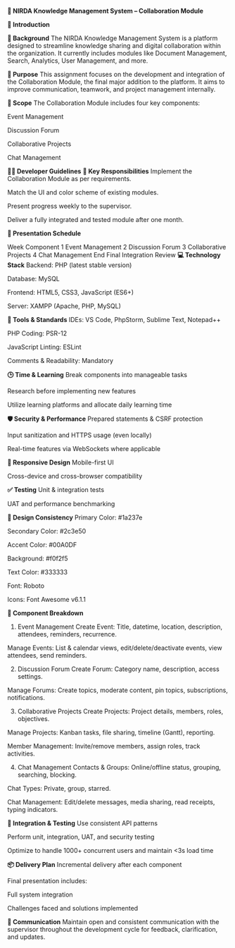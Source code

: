 **📘 NIRDA Knowledge Management System – Collaboration Module**

**📌 Introduction**

****🔹 Background****
The NIRDA Knowledge Management System is a platform designed to streamline knowledge sharing and digital collaboration within the organization. It currently includes modules like Document Management, Search, Analytics, User Management, and more.

**🔹 Purpose**
This assignment focuses on the development and integration of the Collaboration Module, the final major addition to the platform. It aims to improve communication, teamwork, and project management internally.

**🔹 Scope**
The Collaboration Module includes four key components:

Event Management

Discussion Forum

Collaborative Projects

Chat Management

**🧑‍💻 Developer Guidelines**
****🔧 Key Responsibilities****
Implement the Collaboration Module as per requirements.

Match the UI and color scheme of existing modules.

Present progress weekly to the supervisor.

Deliver a fully integrated and tested module after one month.

**📅 Presentation Schedule**

Week	Component
1	Event Management
2	Discussion Forum
3	Collaborative Projects
4	Chat Management
End	Final Integration Review
**💻 Technology Stack**
Backend: PHP (latest stable version)

Database: MySQL

Frontend: HTML5, CSS3, JavaScript (ES6+)

Server: XAMPP (Apache, PHP, MySQL)

**🔎 Tools & Standards**
IDEs: VS Code, PhpStorm, Sublime Text, Notepad++

PHP Coding: PSR-12

JavaScript Linting: ESLint

Comments & Readability: Mandatory

**🕒 Time & Learning**
Break components into manageable tasks

Research before implementing new features

Utilize learning platforms and allocate daily learning time

**🛡️ Security & Performance**
Prepared statements & CSRF protection

Input sanitization and HTTPS usage (even locally)

Real-time features via WebSockets where applicable

**📱 Responsive Design**
Mobile-first UI

Cross-device and cross-browser compatibility

**✅ Testing**
Unit & integration tests

UAT and performance benchmarking

**🎨 Design Consistency**
Primary Color: #1a237e

Secondary Color: #2c3e50

Accent Color: #00A0DF

Background: #f0f2f5

Text Color: #333333

Font: Roboto

Icons: Font Awesome v6.1.1

**🧩 Component Breakdown**
1. Event Management
Create Event: Title, datetime, location, description, attendees, reminders, recurrence.

Manage Events: List & calendar views, edit/delete/deactivate events, view attendees, send reminders.

2. Discussion Forum
Create Forum: Category name, description, access settings.

Manage Forums: Create topics, moderate content, pin topics, subscriptions, notifications.

3. Collaborative Projects
Create Projects: Project details, members, roles, objectives.

Manage Projects: Kanban tasks, file sharing, timeline (Gantt), reporting.

Member Management: Invite/remove members, assign roles, track activities.

4. Chat Management
Contacts & Groups: Online/offline status, grouping, searching, blocking.

Chat Types: Private, group, starred.

Chat Management: Edit/delete messages, media sharing, read receipts, typing indicators.

**🔗 Integration & Testing**
Use consistent API patterns

Perform unit, integration, UAT, and security testing

Optimize to handle 1000+ concurrent users and maintain <3s load time

**📦 Delivery Plan**
Incremental delivery after each component

Final presentation includes:

Full system integration

Challenges faced and solutions implemented

**📣 Communication**
Maintain open and consistent communication with the supervisor throughout the development cycle for feedback, clarification, and updates.
